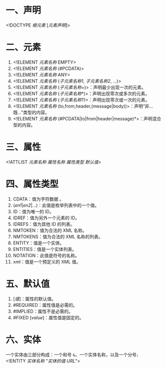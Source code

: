 # 一、声明

\<!DOCTYPE *根元素* [*元素声明*]>

# 二、元素

1. \<!ELEMENT *元素名称* EMPTY>
2. \<!ELEMENT *元素名称* (#PCDATA)>
3. \<!ELEMENT *元素名称* ANY>
4. \<!ELEMENT *元素名称* (*子元素名称1*, *子元素名称2*, ...)>
5. \<!ELEMENT *元素名称* (*子元素名称*+)>：声明最少出现一次的元素。
6. \<!ELEMENT *元素名称* (*子元素名称*\*)>：声明出现零次或多次的元素。
7. \<!ELEMENT *元素名称* (*子元素名称*?)>：声明出现零次或一次的元素。
8. \<!ELEMENT *元素名称* (to,from,header,(message|body))>：声明“非...既...”类型的内容。
9. \<!ELEMENT *元素名称* (#PCDATA|to|from|header|message)*>：声明混合型的内容。

# 三、属性

\<!ATTLIST *元素名称* *属性名称* *属性类型* *默认值*>

# 四、属性类型

1. CDATA：值为字符数据 。
2. (*en1*|*en2*|...)：此值是枚举列表中的一个值。
3. ID：值为唯一的 ID。
4. IDREF：值为另外一个元素的 ID。
5. IDREFS：值为其他 ID 的列表。
6. NMTOKEN：值为合法的 XML 名称。
7. NMTOKENS：值为合法的 XML 名称的列表。
8. ENTITY：值是一个实体。
9. ENTITIES：值是一个实体列表。
10. NOTATION：此值是符号的名称。
11. xml：值是一个预定义的 XML 值。

# 五、默认值

1. [*值*]：属性的默认值。
2. #REQUIRED：属性值是必需的。
3. #IMPLIED：属性不是必需的。
4. #FIXED [*value*]：属性值是固定的。

# 六、实体

一个实体由三部分构成：一个和号 `&`，一个实体名称，以及一个分号`;`  
\<!ENTITY *实体名称* "*实体的值 URL*">


